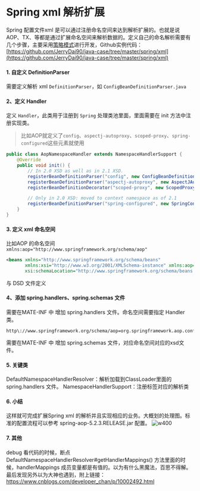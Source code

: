 # Spring xml 解析扩展

Spring 配置文件xml 是可以通过注册命名空间来达到解析扩展的。也就是说 AOP、TX、等都是通过扩展命名空间来解析数据的。定义自己的命名解析需要有几个步骤，主要采用[策略模式](https://www.runoob.com/design-pattern/strategy-pattern.html)进行开发，Github实例代码：[https://github.com/JerryDai90/java-case/tree/master/spring/xml](https://github.com/JerryDai90/java-case/tree/master/spring/xml)

#### 1. 自定义 DefinitionParser
需要定义解析 xml `DefinitionParser`，如 `ConfigBeanDefinitionParser.java`

#### 2、定义 Handler
定义 `Handler`，此类用于注册到 `Spring` 处理类池里面，里面需要在 init 方法中注册实现类。

> 比如AOP就定义了`config`、`aspectj-autoproxy`、`scoped-proxy`、`spring-configured`这些元素就使用

```java
public class AopNamespaceHandler extends NamespaceHandlerSupport {
	@Override
	public void init() {
		// In 2.0 XSD as well as in 2.1 XSD.
		registerBeanDefinitionParser("config", new ConfigBeanDefinitionParser());
		registerBeanDefinitionParser("aspectj-autoproxy", new AspectJAutoProxyBeanDefinitionParser());
		registerBeanDefinitionDecorator("scoped-proxy", new ScopedProxyBeanDefinitionDecorator());

		// Only in 2.0 XSD: moved to context namespace as of 2.1
		registerBeanDefinitionParser("spring-configured", new SpringConfiguredBeanDefinitionParser());
	}
}
```

#### 3. 定义 xml 命名空间

比如AOP 的命名空间 `xmlns:aop="http://www.springframework.org/schema/aop"`

```xml
<beans xmlns="http://www.springframework.org/schema/beans"
       xmlns:xsi="http://www.w3.org/2001/XMLSchema-instance" xmlns:aop="http://www.springframework.org/schema/aop"
       xsi:schemaLocation="http://www.springframework.org/schema/beans http://www.springframework.org/schema/beans/spring-beans.xsd http://www.springframework.org/schema/aop http://www.springframework.org/schema/aop/spring-aop.xsd">

```
与 DSD 文件定义

#### 4、添加 spring.handlers、spring.schemas 文件
需要在MATE-INF 中 增加 spring.handlers 文件。命名空间需要指定 Handler 类。

```
http\://www.springframework.org/schema/aop=org.springframework.aop.config.AopNamespaceHandler
```
需要在MATE-INF 中 增加 spring.schemas 文件，对应命名空间对应的xsd文件。

#### 5. 关键类
DefaultNamespaceHandlerResolver：解析加载到ClassLoader里面的  spring.handlers 文件。
NamespaceHandlerSupport：注册标签对应的解析类

#### 6. 小结
这样就可完成扩展Spring xml 的解析并且实现相应的业务。大概划的处理图。标准的配置流程可以参考 spring-aop-5.2.3.RELEASE.jar 配置。
![w400](http://img.lsof.fun/2020-05-04-15885707470215.jpg)

#### 7. 其他
debug 看代码的时候，断点DefaultNamespaceHandlerResolver#getHandlerMappings() 方法里面的时候，handlerMappings 成员变量都是有值的。以为有什么黑魔法，百思不得解。最后发现另外以为大神也遇到，附上链接：https://www.cnblogs.com/developer_chan/p/10002492.html


